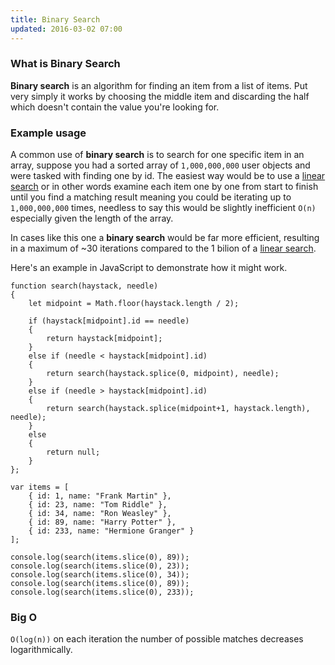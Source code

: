 ```yaml
---
title: Binary Search
updated: 2016-03-02 07:00
---
```


### What is Binary Search

__Binary search__ is an algorithm for finding an item from a list of items. Put very simply it works by choosing the middle item and discarding the half which doesn't contain the value you're looking for.

### Example usage

A common use of __binary search__ is to search for one specific item in an array, suppose you had a sorted array of `1,000,000,000` user objects and were tasked with finding one by id. The easiest way would be to use a [linear search](/2016/03/01/linear-search) or in other words examine each item one by one from start to finish until you find a matching result meaning you could be iterating up to `1,000,000,000` times, needless to say this would be slightly inefficient `O(n)` especially given the length of the array.

In cases like this one a __binary search__ would be far more efficient, resulting in a maximum of ~30 iterations compared to the 1 bilion of a [linear search](/2016/03/01/linear-search).

Here's an example in JavaScript to demonstrate how it might work.

````
function search(haystack, needle)
{            
	let midpoint = Math.floor(haystack.length / 2);

	if (haystack[midpoint].id == needle)
	{
		return haystack[midpoint];
	}
	else if (needle < haystack[midpoint].id)
	{
		return search(haystack.splice(0, midpoint), needle);
	}
	else if (needle > haystack[midpoint].id)
	{
		return search(haystack.splice(midpoint+1, haystack.length), needle);
	}
	else
	{
		return null;
	}
};

var items = [
	{ id: 1, name: "Frank Martin" },
	{ id: 23, name: "Tom Riddle" },
	{ id: 34, name: "Ron Weasley" },
	{ id: 89, name: "Harry Potter" },
	{ id: 233, name: "Hermione Granger" }
];

console.log(search(items.slice(0), 89));
console.log(search(items.slice(0), 23));
console.log(search(items.slice(0), 34));
console.log(search(items.slice(0), 89));
console.log(search(items.slice(0), 233));

````

### Big O

`O(log(n))` on each iteration the number of possible matches decreases logarithmically.